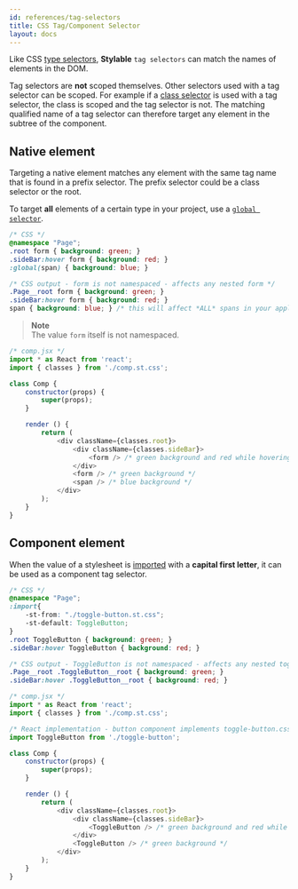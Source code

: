 ```yaml
---
id: references/tag-selectors
title: CSS Tag/Component Selector
layout: docs
---
```


Like CSS [type selectors](https://developer.mozilla.org/en-US/docs/Web/CSS/Type_selectors), **Stylable** `tag selectors` can match the names of elements in the DOM.

Tag selectors are **not** scoped themselves. Other selectors used with a tag selector can be scoped. For example if a [class selector](./class-selectors.md) is used with a tag selector, the class is scoped and the tag selector is not. The matching qualified name of a tag selector can therefore target any element in the subtree of the component. 

## Native element

Targeting a native element matches any element with the same tag name that is found in a prefix selector. The prefix selector could be a class selector or the root.

To target **all** elements of a certain type in your project, use a [`global selector`](./global-selectors.md).

```css
/* CSS */
@namespace "Page";
.root form { background: green; }
.sideBar:hover form { background: red; }
:global(span) { background: blue; }
```

```css
/* CSS output - form is not namespaced - affects any nested form */
.Page__root form { background: green; } 
.sideBar:hover form { background: red; }
span { background: blue; } /* this will affect *ALL* spans in your application */
```

> **Note**    
> The value `form` itself is not namespaced.

```js
/* comp.jsx */
import * as React from 'react';
import { classes } from './comp.st.css';

class Comp {
    constructor(props) {
        super(props);
    }

    render () {
        return (
            <div className={classes.root}>
                <div className={classes.sideBar}>
                    <form /> /* green background and red while hovering parent */
                </div>
                <form /> /* green background */
                <span /> /* blue background */
            </div>
        );
    }
}
```

## Component element

When the value of a stylesheet is [imported](./imports.md) with a **capital first letter**, it can be used as a component tag selector.

```css
/* CSS */
@namespace "Page";
:import{
    -st-from: "./toggle-button.st.css";
    -st-default: ToggleButton;
}
.root ToggleButton { background: green; }
.sideBar:hover ToggleButton { background: red; }
```

```css
/* CSS output - ToggleButton is not namespaced - affects any nested toggle button */
.Page__root .ToggleButton__root { background: green; }
.sideBar:hover .ToggleButton__root { background: red; }
```


```js
/* comp.jsx */
import * as React from 'react';
import { classes } from './comp.st.css';

/* React implementation - button component implements toggle-button.css */
import ToggleButton from './toggle-button';

class Comp {
    constructor(props) {
        super(props);
    }

    render () {
        return (
            <div className={classes.root}>
                <div className={classes.sideBar}>
                    <ToggleButton /> /* green background and red while hovering parent */
                </div>
                <ToggleButton /> /* green background */
            </div>
        );
    }
}
```
